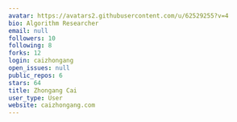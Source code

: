 ```yaml
---
avatar: https://avatars2.githubusercontent.com/u/62529255?v=4
bio: Algorithm Researcher
email: null
followers: 10
following: 8
forks: 12
login: caizhongang
open_issues: null
public_repos: 6
stars: 64
title: Zhongang Cai
user_type: User
website: caizhongang.com
---
```

